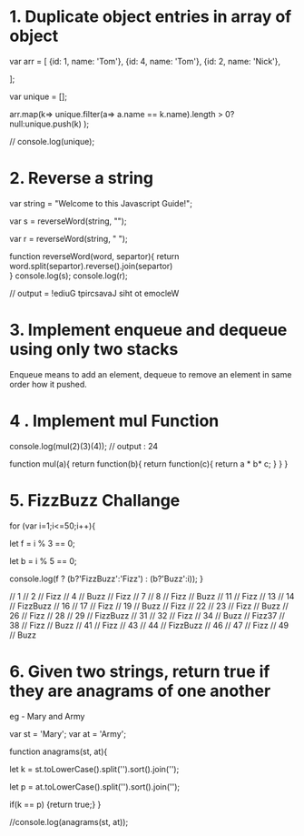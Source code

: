 # 1. Duplicate object entries in array of object

var  arr = [
  {id: 1, name: 'Tom'},
  {id: 4, name: 'Tom'},
  {id: 2, name: 'Nick'},
 
];

var unique = [];

arr.map(k=> unique.filter(a=> 
a.name == k.name).length > 0? null:unique.push(k)
);



// console.log(unique);


# 2. Reverse a string
var string = "Welcome to this Javascript Guide!";

var s = reverseWord(string, "");

var r = reverseWord(string, " ");



function reverseWord(word, separtor){
    return word.split(separtor).reverse().join(separtor)    
}
console.log(s);
console.log(r);


// output = !ediuG tpircsavaJ siht ot emocleW


# 3. Implement enqueue and dequeue using only two stacks

Enqueue means to add an element, dequeue to remove an element in same order how it pushed.

# 4 . Implement mul Function

console.log(mul(2)(3)(4)); // output : 24


function mul(a){
    return function(b){
        return function(c){
        return a * b* c;
        }
    }
}

# 5. FizzBuzz Challange

for (var i=1;i<=50;i++){

   let f = i % 3 == 0;
   
   let b = i % 5 == 0;
   
   console.log(f ? (b?'FizzBuzz':'Fizz') : (b?'Buzz':i));
}



// 1
// 2
// Fizz
// 4
// Buzz
// Fizz
// 7
// 8
// Fizz
// Buzz
// 11
// Fizz
// 13
// 14
// FizzBuzz
// 16
// 17
// Fizz
// 19
// Buzz
// Fizz
// 22
// 23
// Fizz
// Buzz
// 26
// Fizz
// 28
// 29
// FizzBuzz
// 31
// 32
// Fizz
// 34
// Buzz
// Fizz37
// 38
// Fizz
// Buzz
// 41
// Fizz
// 43
// 44
// FizzBuzz
// 46
// 47
// Fizz
// 49
// Buzz

# 6. Given two strings, return true if they are anagrams of one another
eg - Mary and Army

var st = 'Mary';
var at = 'Army';

function anagrams(st, at){

   let k  = st.toLowerCase().split('').sort().join('');
   
   let p = at.toLowerCase().split('').sort().join('');
   
   if(k == p) {return true;}
}

//console.log(anagrams(st, at));






